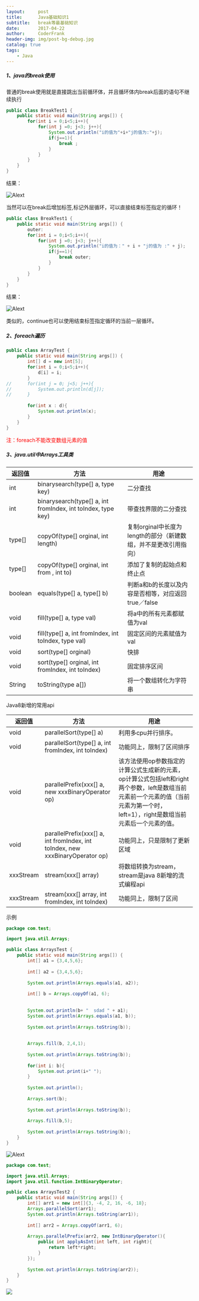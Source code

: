 ```yaml
---
layout:     post
title:      Java基础知识1
subtitle:   break等最基础知识
date:       2017-04-22
author:     CoderFrank	
header-img: img/post-bg-debug.jpg
catalog: true
tags:
    - Java
---
```


##### 1、java的break使用

普通的break使用就是直接跳出当前循环体，并且循环体内break后面的语句不继续执行

```java
public class BreakTest1 {
	public static void main(String args[]) {
		for(int i = 0;i<5;i++){
			for(int j =0; j<3; j++){
				System.out.println("i的值为"+i+"j的值为:"+j);
				if(j==1){
					break ;
				}
			}
		}
	}
}
```
结果：

![Alext](http://ofmzs1ffp.bkt.clouddn.com/20170314148948290721079.png)

当然可以在break后增加标签,标记外层循环，可以直接结束标签指定的循环！

```java
public class BreakTest1 {
	public static void main(String args[]) {
		outer:
		for(int i = 0;i<5;i++){
			for(int j =0; j<3; j++){
				System.out.println("i的值为：" + i + "j的值为 :" + j);
				if(j==1){
					break outer;
				}
			}
		}
	}
}

```

结果：

![Alext](http://ofmzs1ffp.bkt.clouddn.com/20170314148948312547307.png)

类似的，continue也可以使用结束标签指定循环的当前一层循环。


##### 2、foreach遍历

```java
public class ArrayTest {
	public static void main(String args[]) {
		int[] d = new int[5];
		for(int i = 0;i<5;i++){
			d[i] = i;
		}
//		for(int j = 0; j<5; j++){
//			System.out.println(d[j]);
//		}
		
		for(int x : d){
			System.out.println(x);
		}
	}
}

```

<font color=red>注：foreach不能改变数组元素的值</font>


##### 3、java.util中Arrays工具类

返回值 | 方法 | 用途
----- | ----| ----
int | binarysearch(type[] a, type key) | 二分查找
int | binarysearch(type[] a, int fromIndex, int toIndex, type key) |带查找界限的二分查找
type[] | copyOf(type[] orginal, int length) | 复制orginal中长度为length的部分（新建数组，并不是更改引用指向）
type[] | copyOf(type[] orginal, int from , int to) | 添加了复制的起始点和终止点
boolean | equals(type[] a, type[] b) | 判断a和b的长度以及内容是否相等，对应返回true／false
void | fill(type[] a, type val) | 将a中的所有元素都赋值为val
void | fill(type[] a, int fromIndex, int toIndex, type val) | 固定区间的元素赋值为val
void | sort(type[] orginal) | 快排
void | sort(type[] orginal, int fromIndex, int toIndex) | 固定排序区间
String | toString(type a[]) | 将一个数组转化为字符串

Java8新增的常用api

返回值 | 方法 | 用途
---| ---| ---
void | parallelSort(type[] a)|利用多cpu并行排序。
void | parallelSort(type[] a, int fromIndex, int toIndex) | 功能同上，限制了区间排序
void | parallelPrefix(xxx[] a, new xxxBinaryOperator op) | 该方法使用op参数指定的计算公式生成新的元素，op计算公式包括left和right两个参数，left是数组当前元素前一个元素的值（当前元素为第一个时，left=1），right是数组当前元素后一个元素的值。
void | parallelPrefix(xxx[] a, int fromIndex, int toIndex, new xxxBinaryOperator op) | 功能同上，只是限制了更新区域
xxxStream | stream(xxx[] array) | 将数组转换为stream，stream是java 8新增的流式编程api
xxxStream | stream(xxx[] array, int fromIndex, int toIndex) | 功能同上，限制了区间


示例

```java
package com.test;

import java.util.Arrays;

public class ArraysTest {
	public static void main(String args[]) {
		int[] a1 = {3,4,5,6};
		
		int[] a2 = {3,4,5,6};
		
		System.out.println(Arrays.equals(a1, a2));
		
		int[] b = Arrays.copyOf(a1, 6);
		
		
		System.out.println(b+ "  sdad " + a1);
		System.out.println(Arrays.equals(a1, b));
		
		System.out.println(Arrays.toString(b));
		
		
		Arrays.fill(b, 2,4,1);
		
		System.out.println(Arrays.toString(b));
		
		for(int i: b){
			System.out.print(i+" ");
		}
		
		System.out.println();
		
		Arrays.sort(b);
		
		System.out.println(Arrays.toString(b));
		
		Arrays.fill(b,5);
		
		System.out.println(Arrays.toString(b));
	}
}

```


![Alext](http://ofmzs1ffp.bkt.clouddn.com/2017031514895758506613.png)


```java
package com.test;

import java.util.Arrays;
import java.util.function.IntBinaryOperator;

public class ArraysTest2 {
	public static void main(String args[]) {
		int[] arr1 = new int[]{3, -4, 2, 16, -6, 18};
		Arrays.parallelSort(arr1);
		System.out.println(Arrays.toString(arr1));
		
		int[] arr2 = Arrays.copyOf(arr1, 6);
		
		Arrays.parallelPrefix(arr2, new IntBinaryOperator(){
			public int applyAsInt(int left, int right){
				return left*right;
			}
		});
		
		System.out.println(Arrays.toString(arr2));
	}
}

``` 

![](http://ofmzs1ffp.bkt.clouddn.com/20170316148964107342683.png)

